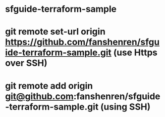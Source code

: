 # sfguide-terraform-sample
# git remote set-url origin https://github.com/fanshenren/sfguide-terraform-sample.git (use Https over SSH)
# git remote add origin git@github.com:fanshenren/sfguide-terraform-sample.git (using SSH)